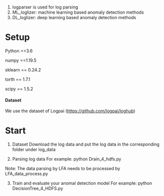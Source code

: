 1. logparser is used for log parsing
2. ML_loglizer: machine learning based anomaly detection methods
3. DL_loglizer: deep learning based anomaly detection methods

# Setup
Python ==3.6  

numpy ==1.19.5

sklearn == 0.24.2

torth == 1.7.1

scipy == 1.5.2
#### Dataset
We use the dataset of Logpai (https://github.com/logpai/loghub)

# Start
1. Dataset
Download the log data and put the log data in the corresponding folder under log_data

2. Parsing log data 
For example: 
python Drain_4_hdfs.py

Note: The data parsing by LFA needs to be processed by LFA_data_process.py

3. Train and evaluate your anomal detection model
For example:
python DecisionTree_4_HDFS.py